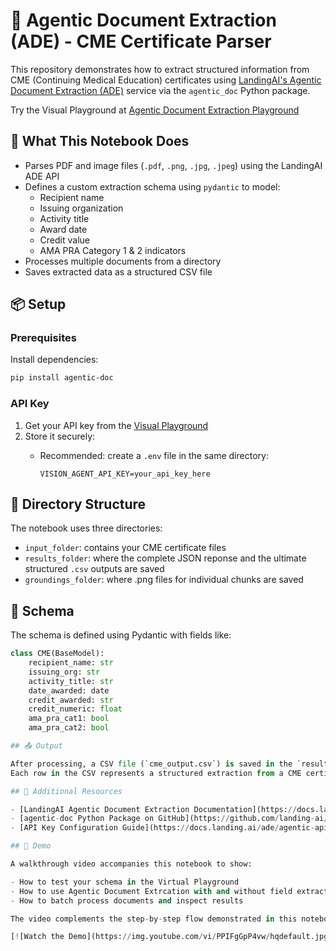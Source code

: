 

# 🧠 Agentic Document Extraction (ADE) - CME Certificate Parser

This repository demonstrates how to extract structured information from CME (Continuing Medical Education) certificates using [LandingAI's Agentic Document Extraction (ADE)](https://docs.landing.ai/ade/ade-overview) service via the `agentic_doc` Python package.

Try the Visual Playground at [Agentic Document Extraction Playground](https://va.landing.ai/demo/doc-extraction)

## 📌 What This Notebook Does

- Parses PDF and image files (`.pdf`, `.png`, `.jpg`, `.jpeg`) using the LandingAI ADE API
- Defines a custom extraction schema using `pydantic` to model:
  - Recipient name
  - Issuing organization
  - Activity title
  - Award date
  - Credit value
  - AMA PRA Category 1 & 2 indicators
- Processes multiple documents from a directory
- Saves extracted data as a structured CSV file

## 📦 Setup

### Prerequisites

Install dependencies:

```bash
pip install agentic-doc
```

### API Key

1. Get your API key from the [Visual Playground](https://va.landing.ai/settings/api-key)
2. Store it securely:
   - Recommended: create a `.env` file in the same directory:

     ```
     VISION_AGENT_API_KEY=your_api_key_here
     ```

## 📁 Directory Structure

The notebook uses three directories:

- `input_folder`: contains your CME certificate files  
- `results_folder`: where the complete JSON reponse and the ultimate structured `.csv` outputs are saved 
- `groundings_folder`: where .png files for individual chunks are saved 

## 🧩 Schema

The schema is defined using Pydantic with fields like:

```python
class CME(BaseModel):
    recipient_name: str
    issuing_org: str
    activity_title: str
    date_awarded: date
    credit_awarded: str
    credit_numeric: float
    ama_pra_cat1: bool
    ama_pra_cat2: bool

## 📤 Output

After processing, a CSV file (`cme_output.csv`) is saved in the `results_folder` directory.  
Each row in the CSV represents a structured extraction from a CME certificate, including fields like recipient name, issuing organization, date awarded, credit type, and credit amount.

## 🧠 Additional Resources

- [LandingAI Agentic Document Extraction Documentation](https://docs.landing.ai/ade/ade-overview)  
- [agentic-doc Python Package on GitHub](https://github.com/landing-ai/agentic-doc)  
- [API Key Configuration Guide](https://docs.landing.ai/ade/agentic-api-key)

## 🎥 Demo

A walkthrough video accompanies this notebook to show:

- How to test your schema in the Virtual Playground
- How to use Agentic Document Extrcation with and without field extraction
- How to batch process documents and inspect results

The video complements the step-by-step flow demonstrated in this notebook.

[![Watch the Demo](https://img.youtube.com/vi/PPIFgGpP4vw/hqdefault.jpg)](https://www.youtube.com/watch?v=PPIFgGpP4vw)